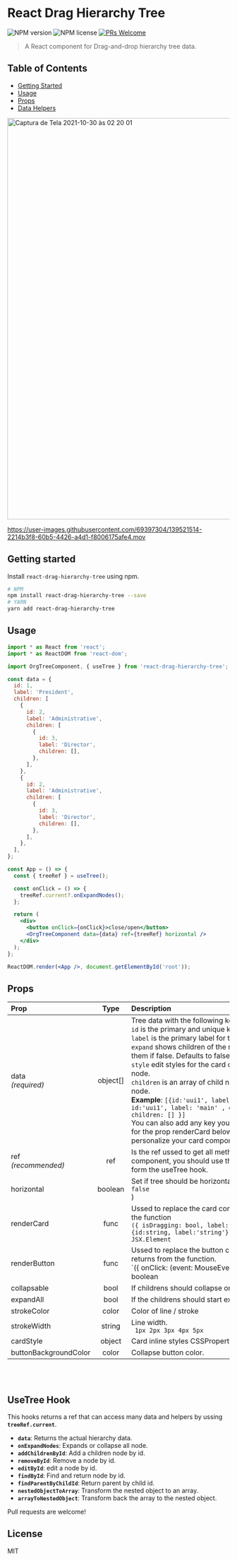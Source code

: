 # React Drag Hierarchy Tree

![NPM version](https://img.shields.io/npm/v/react-sortable-tree.svg?style=flat)
![NPM license](https://img.shields.io/npm/l/react-sortable-tree.svg?style=flat)
[![PRs Welcome](https://img.shields.io/badge/PRs-welcome-brightgreen.svg?style=flat-square)](http://makeapullrequest.com)

> A React component for Drag-and-drop hierarchy tree data.

<div align="center">

</div>

## Table of Contents

- [Getting Started](#getting-started)
- [Usage](#usage)
- [Props](#props)
- [Data Helpers](#data-helper-functions)

<img width="909" alt="Captura de Tela 2021-10-30 às 02 20 01" src="https://user-images.githubusercontent.com/69397304/139521330-9e7eae65-5988-46a3-80c4-04a3a6c7353e.png">


https://user-images.githubusercontent.com/69397304/139521514-2214b3f8-60b5-4426-a4d1-f8006175afe4.mov



## Getting started

Install `react-drag-hierarchy-tree` using npm.

```sh
# NPM
npm install react-drag-hierarchy-tree --save
# YARN
yarn add react-drag-hierarchy-tree
```

## Usage

```jsx
import * as React from 'react';
import * as ReactDOM from 'react-dom';

import OrgTreeComponent, { useTree } from 'react-drag-hierarchy-tree';

const data = {
  id: 1,
  label: 'President',
  children: [
    {
      id: 2,
      label: 'Administrative',
      children: [
        {
          id: 3,
          label: 'Director',
          children: [],
        },
      ],
    },
    {
      id: 2,
      label: 'Administrative',
      children: [
        {
          id: 3,
          label: 'Director',
          children: [],
        },
      ],
    },
  ],
};

const App = () => {
  const { treeRef } = useTree();

  const onClick = () => {
    treeRef.current?.onExpandNodes();
  };

  return (
    <div>
      <button onClick={onClick}>close/open</button>
      <OrgTreeComponent data={data} ref={treeRef} horizontal />
    </div>
  );
};

ReactDOM.render(<App />, document.getElementById('root'));
```

## Props

| Prop                           |      Type      | <div style="width: 400px;">Description</div>                                                                                                                                                                                                                                                                                                                                                                                                                                                                                                                                                                                                       |
| :----------------------------- | :------------: | :------------------------------------------------------------------------------------------------------------------------------------------------------------------------------------------------------------------------------------------------------------------------------------------------------------------------------------------------------------------------------------------------------------------------------------------------------------------------------------------------------------------------------------------------------------------------------------------------------------------------------------------------- |
| data<br/>_(required)_          |    object[]    | Tree data with the following keys: <div>`id` is the primary and unique key.</div><div>`label` is the primary label for the node.</div><div>`expand` shows children of the node if true, or hides them if false. Defaults to false.</div><div>`style` edit styles for the card container for each node.</div><div>`children` is an array of child nodes belonging to the node.</div><div>**Example**: `[{id:'uui1', label: 'main'}, { id:'uui1', label: 'main' , expand: true, children: [] }]`   <br/> You can also add any key you what, thats is useful for the prop renderCard below, where tou can use to personalize your card component                                                                                                                                                                                                                                                                                                                                                                                                                                                                                                                                                                                |
| ref<br/>_(recommended)_ |      ref      | Is the ref ussed to get all methods related to the component, you should use the treeRef exported form the useTree hook.                                                                                                                                                                                                                                                      |
| horizontal                     |      boolean      | Set if tree should be horizontal or vertical (default: <div>`false`</div>)                                                                                                                                                                                                                                                                                                                                                                                                                  |
| renderCard             |      func      | Ussed to replace the card component. It returns from the function <div>`({ isDragging: bool, label: string, item: {id:string, label:'string'}, isPreviewCard }) => JSX.Element`</div>                                                                                                                                                                                                                                                                                                                                                                                                                                                                                           |
| renderButton             |      func      | Ussed to replace the button collapse component. It returns from the function. <div>`({ onClick: (event: MouseEvent<any>) => void, isCollapsed: boolean | undefined }): JSX.ELlement`</div>                                                                                                                                                                                                                                                                                                                                                                                                                                                                                                                                           |
| collapsable                       |     bool     | If childrens should collapse or not.                                                                                                                                                                                                                                                                                                                                                                                                                                                                                                                                                                                      |
| expandAll                   |     bool     | If the childrens should start expanded.                                                                                                                                                                                                                                                                                                                                                                                                                                                                                                                                                                                  |
| strokeColor                        |  color  | Color of line / stroke                                                                                                                                                                                                                                                                                                                  |
| strokeWidth                        |      string      | Line width. <div>` 1px 2px 3px 4px 5px`</div>                                                                                                                                                                                                                                                                                                                                                                                      |
| cardStyle            |      object      | Card inline styles CSSProperties`.                                                                                                                                                                                                                                                                                                                                                                                                                     |
| buttonBackgroundColor                          |     color     | Collapse button color.                                                                                                                                                                                                                                                                                                                                                                                                    

<br>
<br>

## UseTree Hook

This hooks returns a ref that can access many data and helpers by ussing **`treeRef.current`**.

- **`data`**: Returns the actual hierarchy data.
- **`onExpandNodes`**: Expands or collapse all node.
- **`addChildrenById`**: Add a children node by id.
- **`removeById`**: Remove a node by id.
- **`editById`**: edit a node by id.
- **`findById`**: Find and return node by id.
- **`findParentByChildId`**: Return parent by child id.
- **`nestedObjectToArray`**: Transform the nested object to an array.
- **`arrayToNestedObject`**: Transform back the array to the nested object.

Pull requests are welcome!

## License

MIT

